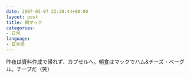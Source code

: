 ```yaml
---
date: 2007-05-07 22:30:44+00:00
layout: post
title: 朝マック
categories:
- 日常
language:
- 日本語
---
```


昨夜は資料作成で帰れず、カプセルへ。朝食はマックでハム&チーズ・べーグル。チープだ（笑）
